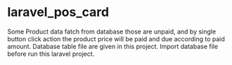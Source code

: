 # laravel_pos_card
Some Product data fatch from database those are unpaid, and by single button click action the product price will be paid and due according to paid amount. Database table file are given in this project. Import database file before run this laravel project.
